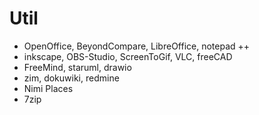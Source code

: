 # Util

- OpenOffice, BeyondCompare, LibreOffice, notepad ++
- inkscape, OBS-Studio, ScreenToGif, VLC, freeCAD
- FreeMind, staruml, drawio
- zim, dokuwiki, redmine
- Nimi Places
- 7zip
